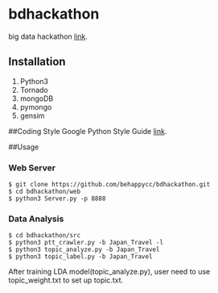 # bdhackathon
big data hackathon [link](http://www.bdhackathon.org.tw/).

## Installation
1. Python3
2. Tornado
3. mongoDB
4. pymongo
5. gensim

##Coding Style
Google Python Style Guide [link](https://google.github.io/styleguide/pyguide.html).

##Usage
### Web Server
```
$ git clone https://github.com/behappycc/bdhackathon.git
$ cd bdhackathon/web
$ python3 Server.py -p 8888
```

### Data Analysis
```
$ cd bdhackathon/src
$ python3 ptt_crawler.py -b Japan_Travel -l
$ python3 topic_analyze.py -b Japan_Travel
$ python3 topic_label.py -b Japan_Travel 
```
After training LDA model(topic_analyze.py), user need to use topic_weight.txt to set up topic.txt.